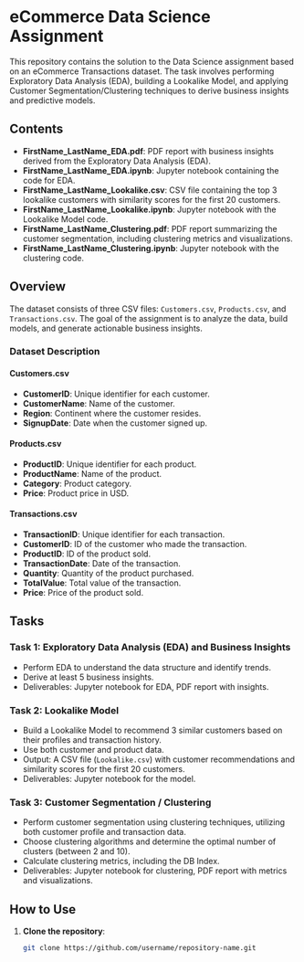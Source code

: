 # eCommerce Data Science Assignment

This repository contains the solution to the Data Science assignment based on an eCommerce Transactions dataset. The task involves performing Exploratory Data Analysis (EDA), building a Lookalike Model, and applying Customer Segmentation/Clustering techniques to derive business insights and predictive models.

## Contents

- **FirstName_LastName_EDA.pdf**: PDF report with business insights derived from the Exploratory Data Analysis (EDA).
- **FirstName_LastName_EDA.ipynb**: Jupyter notebook containing the code for EDA.
- **FirstName_LastName_Lookalike.csv**: CSV file containing the top 3 lookalike customers with similarity scores for the first 20 customers.
- **FirstName_LastName_Lookalike.ipynb**: Jupyter notebook with the Lookalike Model code.
- **FirstName_LastName_Clustering.pdf**: PDF report summarizing the customer segmentation, including clustering metrics and visualizations.
- **FirstName_LastName_Clustering.ipynb**: Jupyter notebook with the clustering code.

## Overview

The dataset consists of three CSV files: `Customers.csv`, `Products.csv`, and `Transactions.csv`. The goal of the assignment is to analyze the data, build models, and generate actionable business insights.

### Dataset Description

#### **Customers.csv**
- **CustomerID**: Unique identifier for each customer.
- **CustomerName**: Name of the customer.
- **Region**: Continent where the customer resides.
- **SignupDate**: Date when the customer signed up.

#### **Products.csv**
- **ProductID**: Unique identifier for each product.
- **ProductName**: Name of the product.
- **Category**: Product category.
- **Price**: Product price in USD.

#### **Transactions.csv**
- **TransactionID**: Unique identifier for each transaction.
- **CustomerID**: ID of the customer who made the transaction.
- **ProductID**: ID of the product sold.
- **TransactionDate**: Date of the transaction.
- **Quantity**: Quantity of the product purchased.
- **TotalValue**: Total value of the transaction.
- **Price**: Price of the product sold.

## Tasks

### **Task 1: Exploratory Data Analysis (EDA) and Business Insights**
- Perform EDA to understand the data structure and identify trends.
- Derive at least 5 business insights.
- Deliverables: Jupyter notebook for EDA, PDF report with insights.

### **Task 2: Lookalike Model**
- Build a Lookalike Model to recommend 3 similar customers based on their profiles and transaction history.
- Use both customer and product data.
- Output: A CSV file (`Lookalike.csv`) with customer recommendations and similarity scores for the first 20 customers.
- Deliverables: Jupyter notebook for the model.

### **Task 3: Customer Segmentation / Clustering**
- Perform customer segmentation using clustering techniques, utilizing both customer profile and transaction data.
- Choose clustering algorithms and determine the optimal number of clusters (between 2 and 10).
- Calculate clustering metrics, including the DB Index.
- Deliverables: Jupyter notebook for clustering, PDF report with metrics and visualizations.

## How to Use

1. **Clone the repository**:
   ```bash
   git clone https://github.com/username/repository-name.git
